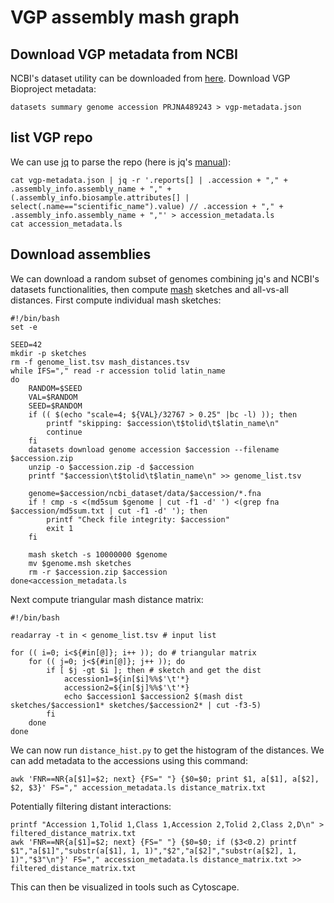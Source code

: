# VGP assembly mash graph
## Download VGP metadata from NCBI
NCBI's dataset utility can be downloaded from [here](https://www.ncbi.nlm.nih.gov/datasets/docs/v2/download-and-install/).
Download VGP Bioproject metadata:
```
datasets summary genome accession PRJNA489243 > vgp-metadata.json
```
## list VGP repo
We can use [jq](https://jqlang.github.io/jq/) to parse the repo (here is jq's [manual](https://jqlang.github.io/jq/manual/)):
```
cat vgp-metadata.json | jq -r '.reports[] | .accession + "," + .assembly_info.assembly_name + "," + (.assembly_info.biosample.attributes[] | select(.name=="scientific_name").value) // .accession + "," + .assembly_info.assembly_name + ","' > accession_metadata.ls
cat accession_metadata.ls
```
## Download assemblies
We can download a random subset of genomes combining jq's and NCBI's datasets functionalities, then compute [mash](https://github.com/marbl/Mash) sketches and all-vs-all distances.
First compute individual mash sketches:
```
#!/bin/bash
set -e

SEED=42
mkdir -p sketches
rm -f genome_list.tsv mash_distances.tsv
while IFS="," read -r accession tolid latin_name
do
	RANDOM=$SEED
	VAL=$RANDOM
	SEED=$RANDOM
	if (( $(echo "scale=4; ${VAL}/32767 > 0.25" |bc -l) )); then
		printf "skipping: $accession\t$tolid\t$latin_name\n"
        continue
    fi
	datasets download genome accession $accession --filename $accession.zip
	unzip -o $accession.zip -d $accession
	printf "$accession\t$tolid\t$latin_name\n" >> genome_list.tsv
	
	genome=$accession/ncbi_dataset/data/$accession/*.fna
	if ! cmp -s <(md5sum $genome | cut -f1 -d' ') <(grep fna $accession/md5sum.txt | cut -f1 -d' '); then
		printf "Check file integrity: $accession"
		exit 1
	fi
	
	mash sketch -s 10000000 $genome
	mv $genome.msh sketches
	rm -r $accession.zip $accession
done<accession_metadata.ls
```
Next compute triangular mash distance matrix:
```
#!/bin/bash

readarray -t in < genome_list.tsv # input list

for (( i=0; i<${#in[@]}; i++ )); do # triangular matrix
    for (( j=0; j<${#in[@]}; j++ )); do
        if [ $j -gt $i ]; then # sketch and get the dist
        	accession1=${in[$i]%%$'\t'*}
        	accession2=${in[$j]%%$'\t'*}
            echo $accession1 $accession2 $(mash dist sketches/$accession1* sketches/$accession2* | cut -f3-5)
        fi
    done
done
```

We can now run `distance_hist.py` to get the histogram of the distances.
We can add metadata to the accessions using this command:
```
awk 'FNR==NR{a[$1]=$2; next} {FS=" "} {$0=$0; print $1, a[$1], a[$2], $2, $3}' FS="," accession_metadata.ls distance_matrix.txt
```
Potentially filtering distant interactions:
```
printf "Accession 1,Tolid 1,Class 1,Accession 2,Tolid 2,Class 2,D\n" > filtered_distance_matrix.txt
awk 'FNR==NR{a[$1]=$2; next} {FS=" "} {$0=$0; if ($3<0.2) printf $1","a[$1]","substr(a[$1], 1, 1)","$2","a[$2]","substr(a[$2], 1, 1)","$3"\n"}' FS="," accession_metadata.ls distance_matrix.txt >> filtered_distance_matrix.txt
```
This can then be visualized in tools such as Cytoscape.